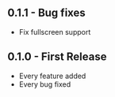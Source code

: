 ## 0.1.1 - Bug fixes
* Fix fullscreen support

## 0.1.0 - First Release
* Every feature added
* Every bug fixed
